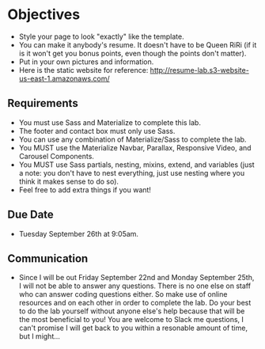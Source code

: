 # Objectives
- Style your page to look "exactly" like the template.
- You can make it anybody's resume. It doesn't have to be Queen RiRi (if it is it won't get you bonus points, even though the points don't matter).
- Put in your own pictures and information.
- Here is the static website for reference: http://resume-lab.s3-website-us-east-1.amazonaws.com/

## Requirements
- You must use Sass and Materialize to complete this lab.
- The footer and contact box must only use Sass.
- You can use any combination of Materialize/Sass to complete the lab.
- You MUST use the Materialize Navbar, Parallax, Responsive Video, and Carousel Components.
- You MUST use Sass partials, nesting, mixins, extend, and variables (just a note: you don't have to nest everything, just use nesting where you think it makes sense to do so).
- Feel free to add extra things if you want!

## Due Date
- Tuesday September 26th at 9:05am.

## Communication
- Since I will be out Friday September 22nd and Monday September 25th, I will not be able to answer any questions. There is no one else on staff who can answer coding questions either. So make use of online resources and on each other in order to complete the lab. Do your best to do the lab yourself without anyone else's help because that will be the most beneficial to you! You are welcome to Slack me questions, I can't promise I will get back to you within a resonable amount of time, but I might...
